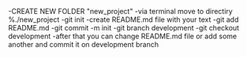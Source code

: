 -CREATE NEW FOLDER "new_project"
-via terminal move to directiry %./new_project
-git init
-create README.md file with your text
-git add README.md
-git commit -m init
-git branch development
-git checkout development
-after that you can change README.md file or add some another and commit it
on development branch